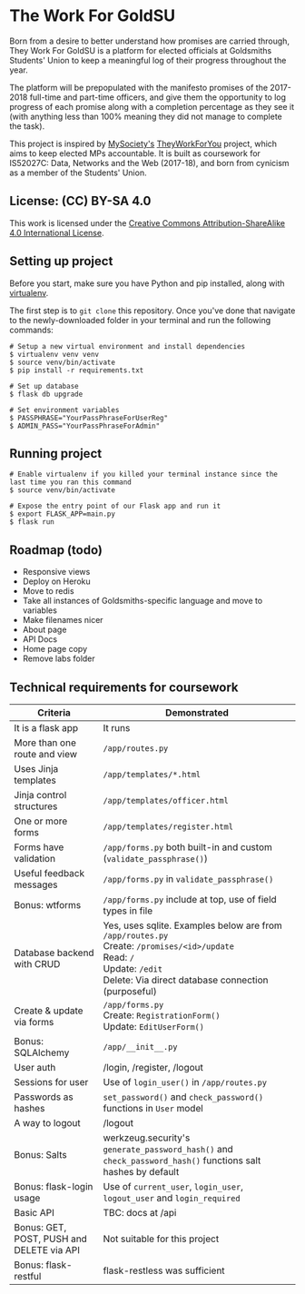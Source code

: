 # The Work For GoldSU

Born from a desire to better understand how promises are carried through, They Work For GoldSU is a platform for elected officials at Goldsmiths Students' Union to keep a meaningful log of their progress throughout the year.

The platform will be prepopulated with the manifesto promises of the 2017-2018 full-time and part-time officers, and give them the opportunity to log progress of each promise along with a completion percentage as they see it (with anything less than 100% meaning they did not manage to complete the task).

This project is inspired by [MySociety's](https://www.mysociety.org) [TheyWorkForYou](https://www.theyworkforyou.com/) project, which aims to keep elected MPs accountable. It is built as coursework for IS52027C: Data, Networks and the Web (2017-18), and born from cynicism as a member of the Students' Union.

## License: (CC) BY-SA 4.0

This work is licensed under the [Creative Commons Attribution-ShareAlike 4.0 International License](https://creativecommons.org/licenses/by-sa/4.0/).

## Setting up project

Before you start, make sure you have Python and pip installed, along with [virtualenv](https://virtualenv.pypa.io/en/stable/installation/).

The first step is to `git clone` this repository. Once you've done that navigate to the newly-downloaded folder in your terminal and run the following commands:

```
# Setup a new virtual environment and install dependencies
$ virtualenv venv venv
$ source venv/bin/activate
$ pip install -r requirements.txt

# Set up database
$ flask db upgrade

# Set environment variables
$ PASSPHRASE="YourPassPhraseForUserReg"
$ ADMIN_PASS="YourPassPhraseForAdmin"
```

## Running project

```
# Enable virtualenv if you killed your terminal instance since the last time you ran this command
$ source venv/bin/activate

# Expose the entry point of our Flask app and run it
$ export FLASK_APP=main.py
$ flask run
```

## Roadmap (todo)

* Responsive views
* Deploy on Heroku
* Move to redis
* Take all instances of Goldsmiths-specific language and move to variables
* Make filenames nicer
* About page
* API Docs
* Home page copy
* Remove labs folder

## Technical requirements for coursework

Criteria                   | Demonstrated
---------------------------|---------------------------
It is a flask app | It runs
More than one route and view | `/app/routes.py`
Uses Jinja templates | `/app/templates/*.html`
Jinja control structures | `/app/templates/officer.html`
One or more forms | `/app/templates/register.html`
Forms have validation | `/app/forms.py` both built-in and custom (`validate_passphrase()`)
Useful feedback messages | `/app/forms.py` in `validate_passphrase()`
Bonus: wtforms | `/app/forms.py` include at top, use of field types in file
Database backend with CRUD | Yes, uses sqlite. Examples below are from `/app/routes.py`<br> Create: `/promises/<id>/update`<br> Read: `/`<br>Update: `/edit`<br>Delete: Via direct database connection (purposeful)
Create & update via forms | `/app/forms.py`<br>Create: `RegistrationForm()`<br>Update: `EditUserForm()`
Bonus: SQLAlchemy | `/app/__init__.py`
User auth | /login, /register, /logout
Sessions for user | Use of `login_user()` in `/app/routes.py`
Passwords as hashes | `set_password()` and `check_password()` functions in `User` model
A way to logout | /logout
Bonus: Salts | werkzeug.security's `generate_password_hash()` and `check_password_hash()` functions salt hashes by default
Bonus: flask-login usage | Use of `current_user`, `login_user`, `logout_user` and `login_required`
Basic API | TBC: docs at /api
Bonus: GET, POST, PUSH and DELETE via API | Not suitable for this project
Bonus: flask-restful | flask-restless was sufficient